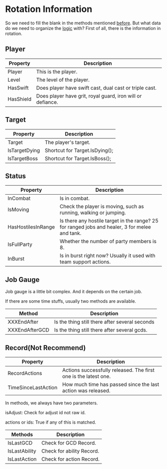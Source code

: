 # Rotation Information

So we need to fill the blank in the methods mentioned [before](RotationDev/rotation.md). But what data do we need to organize the [logic](https://learn.microsoft.com/en-us/dotnet/csharp/language-reference/operators/boolean-logical-operators) with? First of all, there is the information in rotation.

## Player

| Property           | Description                                                  |
| ------------------ | ------------------------------------------------------------ |
| Player             | This is the player.                                          |
| Level              | The level of the player.                                     |
| HasSwift           | Does player have swift cast, dual cast or triple cast.       |
| HasShield          | Does player have grit, royal guard,  iron will or defiance.  |



## Target

| Property      | Description                    |
| ------------- | ------------------------------ |
| Target        | The player's target.           |
| IsTargetDying | Shortcut for Target.IsDying(); |
| IsTargetBoss  | Shortcut for Target.IsBoss();  |



## Status

| Property | Description |
| -------- | ----------- |
| InCombat           | Is in combat.                                                |
| IsMoving           | Check the player is moving, such as running, walking or jumping. |
| HasHostilesInRange | Is there any hostile target in the range? 25 for ranged jobs and healer, 3 for melee and tank. |
| IsFullParty        | Whether the number of party members is 8.                    |
| InBurst            | Is in burst right now? Usually it used with team support actions. |



## Job Gauge

Job gauge is a little bit complex. And it depends on the certain job.

If there are some time stuffs, usually two methods are available.

| Method         | Description                                    |
| -------------- | ---------------------------------------------- |
| XXXEndAfter    | Is the thing still there after several seconds |
| XXXEndAfterGCD | Is the thing still there after several gcds.   |



## Record(Not Recommend)

| Property            | Description                                                  |
| ------------------- | ------------------------------------------------------------ |
| RecordActions       | Actions successfully released. The first one is the latest one. |
| TimeSinceLastAction | How much time has passed since the last action was released. |

In methods, we always have two parameters.

isAdjust: Check for adjust id not raw id.

actions or ids: True if any of this is matched.

| Methods       | Description               |
| ------------- | ------------------------- |
| IsLastGCD     | Check for GCD Record.     |
| IsLastAbility | Check for ability Record. |
| IsLastAction  | Check for action Record.  |





